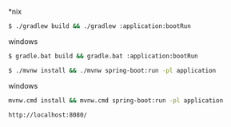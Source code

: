 
*nix
```bash
$ ./gradlew build && ./gradlew :application:bootRun
```

windows
```bash
$ gradle.bat build && gradle.bat :application:bootRun
```

```bash
$ ./mvnw install && ./mvnw spring-boot:run -pl application
```

windows 
```bash
mvnw.cmd install && mvnw.cmd spring-boot:run -pl application
```

```http 
http://localhost:8080/
```